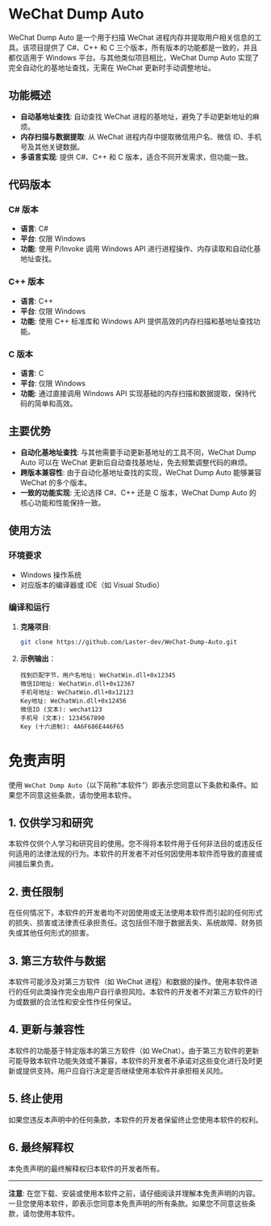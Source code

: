 # WeChat Dump Auto

WeChat Dump Auto 是一个用于扫描 WeChat 进程内存并提取用户相关信息的工具。该项目提供了 C#、C++ 和 C 三个版本，所有版本的功能都是一致的，并且都仅适用于 Windows 平台。与其他类似项目相比，WeChat Dump Auto 实现了完全自动化的基地址查找，无需在 WeChat 更新时手动调整地址。

## 功能概述

- **自动基地址查找**: 自动查找 WeChat 进程的基地址，避免了手动更新地址的麻烦。
- **内存扫描与数据提取**: 从 WeChat 进程内存中提取微信用户名、微信 ID、手机号及其他关键数据。
- **多语言实现**: 提供 C#、C++ 和 C 版本，适合不同开发需求，但功能一致。

## 代码版本

### C# 版本

- **语言**: C#
- **平台**: 仅限 Windows
- **功能**: 使用 P/Invoke 调用 Windows API 进行进程操作、内存读取和自动化基地址查找。

### C++ 版本

- **语言**: C++
- **平台**: 仅限 Windows
- **功能**: 使用 C++ 标准库和 Windows API 提供高效的内存扫描和基地址查找功能。

### C 版本

- **语言**: C
- **平台**: 仅限 Windows
- **功能**: 通过直接调用 Windows API 实现基础的内存扫描和数据提取，保持代码的简单和高效。

## 主要优势

- **自动化基地址查找**: 与其他需要手动更新基地址的工具不同，WeChat Dump Auto 可以在 WeChat 更新后自动查找基地址，免去频繁调整代码的麻烦。
- **跨版本兼容性**: 由于自动化基地址查找的实现，WeChat Dump Auto 能够兼容 WeChat 的多个版本。
- **一致的功能实现**: 无论选择 C#、C++ 还是 C 版本，WeChat Dump Auto 的核心功能和性能保持一致。

## 使用方法

### 环境要求

- Windows 操作系统
- 对应版本的编译器或 IDE（如 Visual Studio）

### 编译和运行

1. **克隆项目**: 

   ```bash
   git clone https://github.com/Laster-dev/WeChat-Dump-Auto.git
   ```
2. **示例输出**：
   ```
   找到匹配字节，用户名地址: WeChatWin.dll+0x12345
   微信ID地址: WeChatWin.dll+0x12367
   手机号地址: WeChatWin.dll+0x12123
   Key地址: WeChatWin.dll+0x12456
   微信ID (文本): wechat123
   手机号 (文本): 1234567890
   Key (十六进制): 4A6F686E446F65
   ```

# 免责声明

使用 `WeChat Dump Auto`（以下简称“本软件”）即表示您同意以下条款和条件。如果您不同意这些条款，请勿使用本软件。

## 1. 仅供学习和研究

本软件仅供个人学习和研究目的使用。您不得将本软件用于任何非法目的或违反任何适用的法律法规的行为。本软件的开发者不对任何因使用本软件而导致的直接或间接后果负责。

## 2. 责任限制

在任何情况下，本软件的开发者均不对因使用或无法使用本软件而引起的任何形式的损失、损害或法律责任承担责任。这包括但不限于数据丢失、系统故障、财务损失或其他任何形式的损害。

## 3. 第三方软件与数据

本软件可能涉及对第三方软件（如 WeChat 进程）和数据的操作。使用本软件进行的任何此类操作完全由用户自行承担风险。本软件的开发者不对第三方软件的行为或数据的合法性和安全性作任何保证。

## 4. 更新与兼容性

本软件的功能基于特定版本的第三方软件（如 WeChat）。由于第三方软件的更新可能导致本软件功能失效或不兼容，本软件的开发者不承诺对这些变化进行及时更新或提供支持。用户应自行决定是否继续使用本软件并承担相关风险。

## 5. 终止使用

如果您违反本声明中的任何条款，本软件的开发者保留终止您使用本软件的权利。

## 6. 最终解释权

本免责声明的最终解释权归本软件的开发者所有。

---

**注意**: 在您下载、安装或使用本软件之前，请仔细阅读并理解本免责声明的内容。一旦您使用本软件，即表示您同意本免责声明的所有条款。如果您不同意这些条款，请勿使用本软件。
